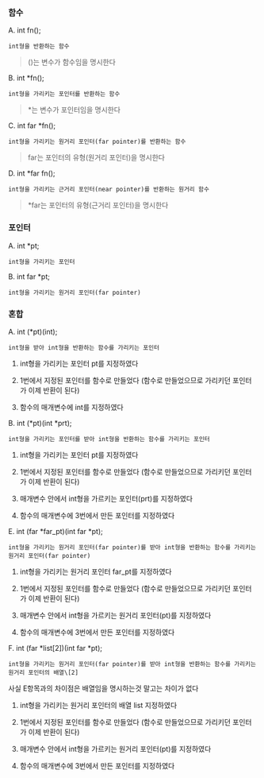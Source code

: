 ### 함수

A. int fn(); 

``` int형을 반환하는 함수 ```

> ()는 변수가 함수임을 명시한다


B. int \*fn(); 

``` int형을 가리키는 포인터를 반환하는 함수 ```

> \*는 변수가 포인터임을 명시한다


C. int far \*fn(); 

``` int형을 가리키는 원거리 포인터(far pointer)를 반환하는 함수 ```

> far는 포인터의 유형(원거리 포인터)을 명시한다


D. int \*far fn(); 

``` int형을 가리키는 근거리 포인터(near pointer)를 반환하는 원거리 함수 ```

> \*far는 포인터의 유형(근거리 포인터)을 명시한다


### 포인터

A. int \*pt; 

``` int형을 가리키는 포인터 ```


B. int far \*pt; 

``` int형을 가리키는 원거리 포인터(far pointer) ```


### 혼합

A. int (\*pt)(int); 

``` int형을 받아 int형을 반환하는 함수를 가리키는 포인터 ```

1. int형을 가리키는 포인터 pt를 지정하였다

2. 1번에서 지정된 포인터를 함수로 만들었다 (함수로 만들었으므로 가리키던 포인터가 이제 반환이 된다)

3. 함수의 매개변수에 int를 지정하였다


B. int (\*pt)(int \*prt); 

``` int형을 가리키는 포인터를 받아 int형을 반환하는 함수를 가리키는 포인터 ```

1. int형을 가리키는 포인터 pt를 지정하였다

2. 1번에서 지정된 포인터를 함수로 만들었다 (함수로 만들었으므로 가리키던 포인터가 이제 반환이 된다)

3. 매개변수 안에서 int형을 가르키는 포인터(prt)를 지정하였다

3. 함수의 매개변수에 3번에서 만든 포인터를 지정하였다


E. int (far \*far_pt)(int far \*pt); 

``` int형을 가리키는 원거리 포인터(far pointer)를 받아 int형을 반환하는 함수를 가리키는 원거리 포인터(far pointer) ```

1. int형을 가리키는 원거리 포인터 far_pt를 지정하였다

2. 1번에서 지정된 포인터를 함수로 만들었다 (함수로 만들었으므로 가리키던 포인터가 이제 반환이 된다)

3. 매개변수 안에서 int형을 가르키는 원거리 포인터(pt)를 지정하였다

4. 함수의 매개변수에 3번에서 만든 포인터를 지정하였다


F. int (far \*list[2])(int far \*pt);

``` int형을 가리키는 원거리 포인터(far pointer)를 받아 int형을 반환하는 함수를 가리키는 원거리 포인터의 배열\[2] ```

사실 E항목과의 차이점은 배열임을 명시하는것 말고는 차이가 없다

1. int형을 가리키는 원거리 포인터의 배열 list 지정하였다

2. 1번에서 지정된 포인터를 함수로 만들었다 (함수로 만들었으므로 가리키던 포인터가 이제 반환이 된다)

3. 매개변수 안에서 int형을 가르키는 원거리 포인터(pt)를 지정하였다

4. 함수의 매개변수에 3번에서 만든 포인터를 지정하였다



